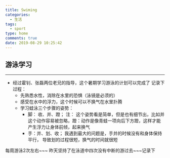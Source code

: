 ```yaml
---
title: Swiming
categories:
  - 生活
tags:
  - sport
type: home
comments: true
date: 2019-08-29 10:25:42
---
```


## 游泳学习
---
- 经过霍钊、张磊两位老兄的指导，这个暑期学习游泳的计划可以完成了
记录下过程：
  - 先熟悉水性，消除在水里的恐惧（泳镜是必须的）
  - 感受在水中的浮力，这个时候可以不换气在水里扑腾
  - 学习蛙泳三个步骤的姿势：
    - 脚： 收、并、蹬； 注： 这个姿势看是简单，但是也有细节出，比如并这个动作容易被忽略，蹬：动作是像青蛙一项向后下方蹬，这样才能产生浮力让身体前倾，起来换气
    - 手：并、划、收； 我遇到最大的问题是，手并的时候没有和身体保持平行， 导致划的过程很短，换气的时间就很短

每周游泳2次左右~~~
昨天坚持了在泳道中四次没有中断的游过去~~~记录下


